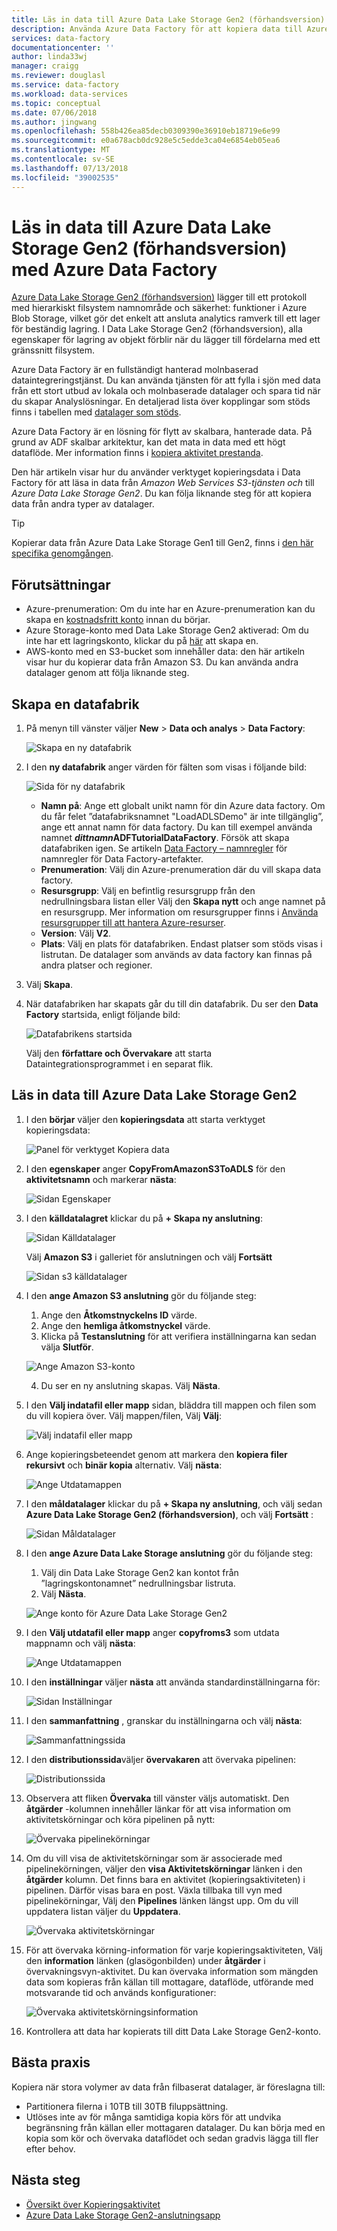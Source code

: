 ```yaml
---
title: Läs in data till Azure Data Lake Storage Gen2 (förhandsversion) med Azure Data Factory
description: Använda Azure Data Factory för att kopiera data till Azure Data Lake Storage Gen2 (förhandsversion)
services: data-factory
documentationcenter: ''
author: linda33wj
manager: craigg
ms.reviewer: douglasl
ms.service: data-factory
ms.workload: data-services
ms.topic: conceptual
ms.date: 07/06/2018
ms.author: jingwang
ms.openlocfilehash: 558b426ea85decb0309390e36910eb18719e6e99
ms.sourcegitcommit: e0a678acb0dc928e5c5edde3ca04e6854eb05ea6
ms.translationtype: MT
ms.contentlocale: sv-SE
ms.lasthandoff: 07/13/2018
ms.locfileid: "39002535"
---
```

# <a name="load-data-into-azure-data-lake-storage-gen2-preview-with-azure-data-factory"></a>Läs in data till Azure Data Lake Storage Gen2 (förhandsversion) med Azure Data Factory

[Azure Data Lake Storage Gen2 (förhandsversion)](../storage/data-lake-storage/introduction.md) lägger till ett protokoll med hierarkiskt filsystem namnområde och säkerhet: funktioner i Azure Blob Storage, vilket gör det enkelt att ansluta analytics ramverk till ett lager för beständig lagring. I Data Lake Storage Gen2 (förhandsversion), alla egenskaper för lagring av objekt förblir när du lägger till fördelarna med ett gränssnitt filsystem.

Azure Data Factory är en fullständigt hanterad molnbaserad dataintegreringstjänst. Du kan använda tjänsten för att fylla i sjön med data från ett stort utbud av lokala och molnbaserade datalager och spara tid när du skapar Analyslösningar. En detaljerad lista över kopplingar som stöds finns i tabellen med [datalager som stöds](copy-activity-overview.md#supported-data-stores-and-formats).

Azure Data Factory är en lösning för flytt av skalbara, hanterade data. På grund av ADF skalbar arkitektur, kan det mata in data med ett högt dataflöde. Mer information finns i [kopiera aktivitet prestanda](copy-activity-performance.md).

Den här artikeln visar hur du använder verktyget kopieringsdata i Data Factory för att läsa in data från _Amazon Web Services S3-tjänsten och_ till _Azure Data Lake Storage Gen2_. Du kan följa liknande steg för att kopiera data från andra typer av datalager.

>[!TIP]
>Kopierar data från Azure Data Lake Storage Gen1 till Gen2, finns i [den här specifika genomgången](load-azure-data-lake-storage-gen2-from-gen1.md).

## <a name="prerequisites"></a>Förutsättningar

* Azure-prenumeration: Om du inte har en Azure-prenumeration kan du skapa en [kostnadsfritt konto](https://azure.microsoft.com/free/) innan du börjar.
* Azure Storage-konto med Data Lake Storage Gen2 aktiverad: Om du inte har ett lagringskonto, klickar du på [här](https://ms.portal.azure.com/#create/Microsoft.StorageAccount-ARM) att skapa en.
* AWS-konto med en S3-bucket som innehåller data: den här artikeln visar hur du kopierar data från Amazon S3. Du kan använda andra datalager genom att följa liknande steg.

## <a name="create-a-data-factory"></a>Skapa en datafabrik

1. På menyn till vänster väljer **New** > **Data och analys** > **Data Factory**:
   
   ![Skapa en ny datafabrik](./media/load-azure-data-lake-storage-gen2/new-azure-data-factory-menu.png)
2. I den **ny datafabrik** anger värden för fälten som visas i följande bild: 
      
   ![Sida för ny datafabrik](./media/load-azure-data-lake-storage-gen2//new-azure-data-factory.png)
 
    * **Namn på**: Ange ett globalt unikt namn för din Azure data factory. Om du får felet ”datafabriksnamnet \"LoadADLSDemo\" är inte tillgänglig”, ange ett annat namn för data factory. Du kan till exempel använda namnet  _**dittnamn**_**ADFTutorialDataFactory**. Försök att skapa datafabriken igen. Se artikeln [Data Factory – namnregler](naming-rules.md) för namnregler för Data Factory-artefakter.
    * **Prenumeration**: Välj din Azure-prenumeration där du vill skapa data factory. 
    * **Resursgrupp**: Välj en befintlig resursgrupp från den nedrullningsbara listan eller Välj den **Skapa nytt** och ange namnet på en resursgrupp. Mer information om resursgrupper finns i [Använda resursgrupper till att hantera Azure-resurser](../azure-resource-manager/resource-group-overview.md).  
    * **Version**: Välj **V2**.
    * **Plats**: Välj en plats för datafabriken. Endast platser som stöds visas i listrutan. De datalager som används av data factory kan finnas på andra platser och regioner. 

3. Välj **Skapa**.
4. När datafabriken har skapats går du till din datafabrik. Du ser den **Data Factory** startsida, enligt följande bild: 
   
   ![Datafabrikens startsida](./media/load-azure-data-lake-storage-gen2/data-factory-home-page.png)

   Välj den **författare och Övervakare** att starta Dataintegrationsprogrammet i en separat flik.

## <a name="load-data-into-azure-data-lake-storage-gen2"></a>Läs in data till Azure Data Lake Storage Gen2

1. I den **börjar** väljer den **kopieringsdata** att starta verktyget kopieringsdata: 

   ![Panel för verktyget Kopiera data](./media/load-azure-data-lake-storage-gen2/copy-data-tool-tile.png)
2. I den **egenskaper** anger **CopyFromAmazonS3ToADLS** för den **aktivitetsnamn** och markerar **nästa**:

    ![Sidan Egenskaper](./media/load-azure-data-lake-storage-gen2/copy-data-tool-properties-page.png)
3. I den **källdatalagret** klickar du på **+ Skapa ny anslutning**:

    ![Sidan Källdatalager](./media/load-azure-data-lake-storage-gen2/source-data-store-page.png)
    
    Välj **Amazon S3** i galleriet för anslutningen och välj **Fortsätt**
    
    ![Sidan s3 källdatalager](./media/load-azure-data-lake-storage-gen2/source-data-store-page-s3.png)
    
4. I den **ange Amazon S3 anslutning** gör du följande steg:
   1. Ange den **Åtkomstnyckelns ID** värde.
   2. Ange den **hemliga åtkomstnyckel** värde.
   3. Klicka på **Testanslutning** för att verifiera inställningarna kan sedan välja **Slutför**.
   
   ![Ange Amazon S3-konto](./media/load-azure-data-lake-storage-gen2/specify-amazon-s3-account.png)
   
   4. Du ser en ny anslutning skapas. Välj **Nästa**.
   
5. I den **Välj indatafil eller mapp** sidan, bläddra till mappen och filen som du vill kopiera över. Välj mappen/filen, Välj **Välj**:

    ![Välj indatafil eller mapp](./media/load-azure-data-lake-storage-gen2/choose-input-folder.png)

6. Ange kopieringsbeteendet genom att markera den **kopiera filer rekursivt** och **binär kopia** alternativ. Välj **nästa**:

    ![Ange Utdatamappen](./media/load-azure-data-lake-storage-gen2/specify-binary-copy.png)
    
7. I den **måldatalager** klickar du på **+ Skapa ny anslutning**, och välj sedan **Azure Data Lake Storage Gen2 (förhandsversion)**, och välj **Fortsätt** :

    ![Sidan Måldatalager](./media/load-azure-data-lake-storage-gen2/destination-data-storage-page.png)

8. I den **ange Azure Data Lake Storage anslutning** gör du följande steg:

   1. Välj din Data Lake Storage Gen2 kan kontot från ”lagringskontonamnet” nedrullningsbar listruta.
   2. Välj **Nästa**.
   
   ![Ange konto för Azure Data Lake Storage Gen2](./media/load-azure-data-lake-storage-gen2/specify-adls.png)

9. I den **Välj utdatafil eller mapp** anger **copyfroms3** som utdata mappnamn och välj **nästa**: 

    ![Ange Utdatamappen](./media/load-azure-data-lake-storage-gen2/specify-adls-path.png)

10. I den **inställningar** väljer **nästa** att använda standardinställningarna för:

    ![Sidan Inställningar](./media/load-azure-data-lake-storage-gen2/copy-settings.png)
11. I den **sammanfattning** , granskar du inställningarna och välj **nästa**:

    ![Sammanfattningssida](./media/load-azure-data-lake-storage-gen2/copy-summary.png)
12. I den **distributionssida**väljer **övervakaren** att övervaka pipelinen:

    ![Distributionssida](./media/load-azure-data-lake-storage-gen2/deployment-page.png)
13. Observera att fliken **Övervaka** till vänster väljs automatiskt. Den **åtgärder** -kolumnen innehåller länkar för att visa information om aktivitetskörningar och köra pipelinen på nytt:

    ![Övervaka pipelinekörningar](./media/load-azure-data-lake-storage-gen2/monitor-pipeline-runs.png)

14. Om du vill visa de aktivitetskörningar som är associerade med pipelinekörningen, väljer den **visa Aktivitetskörningar** länken i den **åtgärder** kolumn. Det finns bara en aktivitet (kopieringsaktiviteten) i pipelinen. Därför visas bara en post. Växla tillbaka till vyn med pipelinekörningar, Välj den **Pipelines** länken längst upp. Om du vill uppdatera listan väljer du **Uppdatera**. 

    ![Övervaka aktivitetskörningar](./media/load-azure-data-lake-storage-gen2/monitor-activity-runs.png)

15. För att övervaka körning-information för varje kopieringsaktiviteten, Välj den **information** länken (glasögonbilden) under **åtgärder** i övervakningsvyn-aktivitet. Du kan övervaka information som mängden data som kopieras från källan till mottagare, dataflöde, utförande med motsvarande tid och används konfigurationer:

    ![Övervaka aktivitetskörningsinformation](./media/load-azure-data-lake-storage-gen2/monitor-activity-run-details.png)

16. Kontrollera att data har kopierats till ditt Data Lake Storage Gen2-konto.

## <a name="best-practices"></a>Bästa praxis

Kopiera när stora volymer av data från filbaserat datalager, är föreslagna till:

- Partitionera filerna i 10TB till 30TB filuppsättning.
- Utlöses inte av för många samtidiga kopia körs för att undvika begränsning från källan eller mottagaren datalager. Du kan börja med en kopia som kör och övervaka dataflödet och sedan gradvis lägga till fler efter behov.

## <a name="next-steps"></a>Nästa steg

* [Översikt över Kopieringsaktivitet](copy-activity-overview.md)
* [Azure Data Lake Storage Gen2-anslutningsapp](connector-azure-data-lake-storage.md)